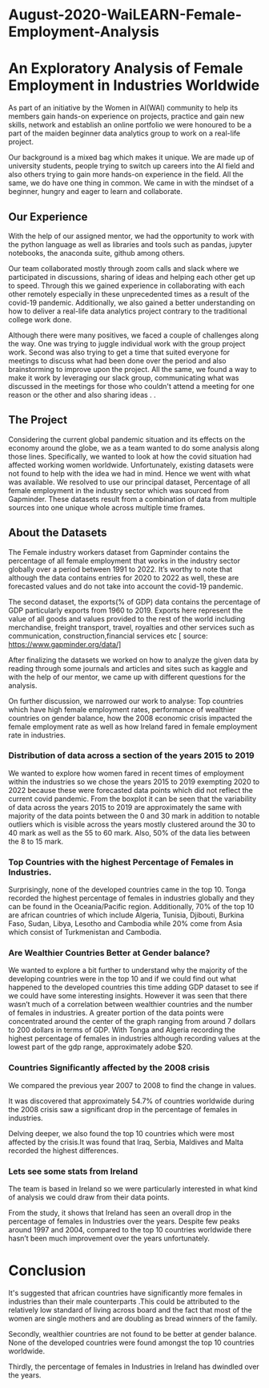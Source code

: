 # August-2020-WaiLEARN-Female-Employment-Analysis

# An Exploratory Analysis of Female Employment in Industries Worldwide
 
As part of an initiative by the Women in AI(WAI) community to help its members gain hands-on experience on projects, practice and gain new skills, network and establish an online portfolio we were honoured to be a part of the maiden beginner data analytics group to work on a real-life project.

Our background is a mixed bag which makes it unique. We are made up of university students, people trying to switch up careers into the AI field and also others trying to gain more hands-on experience in the field. All the same, we do have one thing in common. We came in with the mindset of a beginner, hungry and eager to learn and collaborate.

## Our Experience
With the help of our assigned mentor, we had the opportunity to work with the python language as well as libraries and tools such as pandas, jupyter notebooks, the anaconda suite, github among others. 

Our team collaborated mostly through zoom calls and slack where we participated in discussions, sharing of ideas and helping each other get up to speed. Through this we gained experience in collaborating with each other remotely especially in these unprecedented times as a result of the covid-19 pandemic. Additionally, we also gained a better understanding on how to deliver a real-life data analytics project contrary to the traditional college work done.

Although there were many positives, we faced a couple of challenges along the way. One was trying to juggle individual work with the group project work. Second was also trying to get a time that suited everyone for meetings to discuss what had been done over the period and also brainstorming to improve upon the project. All the same, we found a way to make it work by leveraging our slack group, communicating what was discussed in the meetings for those who couldn't attend a meeting for one reason or the other and also sharing ideas .
. 
 
## The Project
Considering the current global pandemic situation and its effects on the economy around the globe, we as a team wanted to do some analysis along those lines. Specifically, we wanted to look at how the covid situation had affected working women worldwide. Unfortunately, existing datasets were not found to help with the idea we had in mind. Hence we went with what was available. We resolved to use our principal dataset, Percentage of all female employment in the industry sector which was sourced from Gapminder. These datasets result from a combination of data from multiple sources into one unique whole across multiple time frames.

## About the Datasets
The Female industry workers dataset from Gapminder contains the percentage of all female employment that works in the industry sector globally over a period between 1991 to 2022. It’s worthy to note that although the data contains entries for 2020 to 2022 as well, these are forecasted values and do not take into account the covid-19 pandemic.

The second dataset, the exports(% of GDP) data contains the percentage of GDP particularly exports from 1960 to 2019. Exports here represent the value of all goods and values provided to the rest of the world including merchandise, freight transport, travel, royalties and other services such as communication, construction,financial services etc
 [ source: https://www.gapminder.org/data/]

 After finalizing the datasets we worked on how to analyze the given data by reading through some journals and articles and sites such as kaggle and with the help of our mentor, we came up with different questions for the analysis. 

On further discussion, we narrowed our work to analyse: Top countries which have high female employment rates, performance of wealthier countries on gender balance, how the 2008 economic crisis impacted the female employment rate as well as how Ireland fared in female employment rate in industries.



### Distribution of data across a section of the years 2015 to 2019

We wanted to explore how women fared in recent times of employment within the industries so we chose the years 2015 to 2019 exempting  2020 to 2022 because these were forecasted data points which did not reflect the current covid pandemic. From the boxplot it can be seen that the variability of data across the years 2015 to 2019 are approximately the same with majority of the data points between the 0 and 30 mark in addition to notable outliers which is visible across the years mostly clustered around the 30 to 40 mark as well as the 55 to 60 mark. Also, 50% of the data lies between the 8 to 15 mark.


### Top Countries with the highest Percentage of Females in Industries. 
Surprisingly, none of the developed countries came in the top 10. Tonga recorded the highest percentage of females in industries globally and they can be found in the Oceania/Pacific region. Additionally, 70% of the top 10 are african countries of which include Algeria, Tunisia, Djibouti, Burkina Faso, Sudan, Libya, Lesotho and Cambodia while 20% come from Asia which consist of Turkmenistan and Cambodia.


### Are Wealthier Countries Better at Gender balance?
We wanted to explore a bit further to understand why the majority of the developing countries were in the top 10 and if we could find out what happened to the developed countries this time adding GDP dataset to see if we could have some interesting insights. However it was seen that there wasn’t much of a correlation between wealthier countries and the number of females in industries.  A greater portion of the data points were concentrated around the center of the graph ranging from around 7 dollars to 200 dollars in terms of GDP. With Tonga and Algeria recording the highest percentage of females in industries although recording values at the lowest part of the gdp range, approximately adobe $20. 




### Countries Significantly affected by the 2008 crisis
We compared the previous year 2007 to 2008 to find the change in values.

It was discovered that approximately 54.7% of countries worldwide during the 2008 crisis saw a significant drop in the percentage of females in industries.

Delving deeper, we also found the top 10 countries which were most affected by the crisis.It was found that Iraq, Serbia, Maldives and Malta recorded the highest differences. 



### Lets see some stats from Ireland
The team is based in Ireland so we were particularly interested in what kind of analysis we could draw from their data points.

 From the study, it shows that Ireland has seen an overall drop in the percentage of females in Industries over the years. Despite few peaks around 1997 and 2004, compared to the top 10 countries worldwide there hasn’t been much improvement over the years unfortunately.



# Conclusion 
It's suggested that african countries have significantly more females in industries than their male counterparts .This  could be attributed to the relatively low standard of living across board and the fact that most of the women are single mothers and are doubling as bread winners of the family.
 
Secondly, wealthier countries are not found to be better at gender balance. None of the developed countries were found amongst the top 10 countries worldwide.

Thirdly, the percentage of females in Industries in Ireland has dwindled over the years.


























